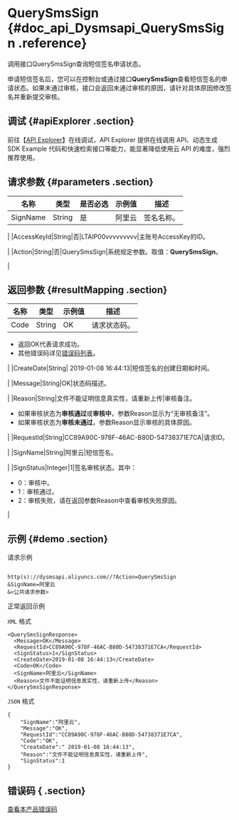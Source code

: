 # QuerySmsSign {#doc_api_Dysmsapi_QuerySmsSign .reference}

调用接口QuerySmsSign查询短信签名申请状态。

申请短信签名后，您可以在控制台或通过接口**QuerySmsSign**查看短信签名的申请状态。如果未通过审核，接口会返回未通过审核的原因，请针对具体原因修改签名并重新提交审核。

## 调试 {#apiExplorer .section}

前往【[API Explorer](https://api.aliyun.com/#product=Dysmsapi&api=QuerySmsSign)】在线调试，API Explorer 提供在线调用 API、动态生成 SDK Example 代码和快速检索接口等能力，能显著降低使用云 API 的难度，强烈推荐使用。

## 请求参数 {#parameters .section}

|名称|类型|是否必选|示例值|描述|
|--|--|----|---|--|
|SignName|String|是|阿里云|签名名称。

 |
|AccessKeyId|String|否|LTAIP00vvvvvvvvv|主账号AccessKey的ID。

 |
|Action|String|否|QuerySmsSign|系统规定参数。取值：**QuerySmsSign**。

 |

## 返回参数 {#resultMapping .section}

|名称|类型|示例值|描述|
|--|--|---|--|
|Code|String|OK|请求状态码。

 -   返回OK代表请求成功。
-   其他错误码详见[错误码列表](~~101346~~)。

 |
|CreateDate|String| 2019-01-08 16:44:13|短信签名的创建日期和时间。

 |
|Message|String|OK|状态码描述。

 |
|Reason|String|文件不能证明信息真实性，请重新上传|审核备注。

 -   如果审核状态为**审核通过**或**审核中**，参数Reason显示为“无审核备注”。
-   如果审核状态为**审核未通过**，参数Reason显示审核的具体原因。

 |
|RequestId|String|CC89A90C-978F-46AC-B80D-54738371E7CA|请求ID。

 |
|SignName|String|阿里云|短信签名。

 |
|SignStatus|Integer|1|签名审核状态。其中：

 -   0：审核中。
-   1：审核通过。
-   2：审核失败，请在返回参数Reason中查看审核失败原因。

 |

## 示例 {#demo .section}

请求示例

``` {#request_demo}

http(s)://dysmsapi.aliyuncs.com//?Action=QuerySmsSign
&SignName=阿里云
&<公共请求参数>

```

正常返回示例

`XML` 格式

``` {#xml_return_success_demo}
<QuerySmsSignResponse>
  <Message>OK</Message>
  <RequestId>CC89A90C-978F-46AC-B80D-54738371E7CA</RequestId>
  <SignStatus>1</SignStatus>
  <CreateDate>2019-01-08 16:44:13</CreateDate>
  <Code>OK</Code>
  <SignName>阿里云</SignName>
  <Reason>文件不能证明信息真实性，请重新上传</Reason>
</QuerySmsSignResponse>

```

`JSON` 格式

``` {#json_return_success_demo}
{
	"SignName":"阿里云",
	"Message":"OK",
	"RequestId":"CC89A90C-978F-46AC-B80D-54738371E7CA",
	"Code":"OK",
	"CreateDate":" 2019-01-08 16:44:13",
	"Reason":"文件不能证明信息真实性，请重新上传",
	"SignStatus":1
}
```

## 错误码 { .section}

[查看本产品错误码](https://error-center.aliyun.com/status/product/Dysmsapi)

